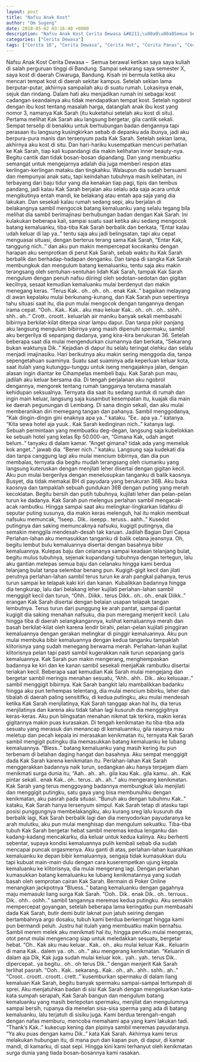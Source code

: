 ```yaml
---
layout: post
title: "Nafsu Anak Kost"
author: "Om Sugeng"
date: 2018-05-02 03:16:40 +0000
description: "Nafsu Anak Kost Cerita Dewasa &#8211;\u00a0\u00a0Semua berawal ketikan saya saya kuliah di salah perguruan tinggi di Bandung. Sampai sekarang saya semester X, saya kost di daerah Ciwaruga, Bandung. Kisah ini b..."
categories: ["Cerita Dewasa"]
tags: ["Cerita 18", "Cerita Dewasa", "Cerita Hot", "Cerita Panas", "Cerita Seks"]
---
```



Nafsu Anak Kost
Cerita Dewasa &#8211;  Semua berawal ketikan saya saya kuliah di salah perguruan tinggi di Bandung. Sampai sekarang saya semester X, saya kost di daerah Ciwaruga, Bandung.
Kisah ini bermula ketika aku mencari tempat kost di daerah sekitar kampus. Setelah sekian lama berputar-putar, akhirnya sampailah aku di suatu rumah. Lokasinya enak, sejuk dan rindang. Dalam hati aku menjadikan rumah ini sebagai kost cadangan seandainya aku tidak mendapatkan tempat kost. Setelah ngobrol dengan ibu kost tentang masalah harga, datanglah anak ibu kost yang nomor 3, namanya Kak Sarah (itu kuketahui setelah aku kost di situ).
Pertama melihat Kak Sarah aku langsung bergetar, gila cantik sekali. Sempat terselip di benakku untuk berhubungan badan dengannya tapi perasaan itu langsung kusingkirkan sebab di depanku ada ibunya, jadi aku berpura-pura manis dan tersenyum pada Kak Sarah.
Setelah sekian lama, akhirnya aku kost di situ. Dan hari-hariku kusempatkan mencuri perhatian ke Kak Sarah, tiap kali kupandangi dia makin kelihatan inner beauty-nya. Begitu cantik dan tidak bosan-bosan dipandang.
Dan yang membuatku semangat untuk mengejarnya adalah dia juga memberi respon atas kerlingan-kerlingan mataku dan tingkahku. Walaupun dia sudah bersuami dan mempunyai anak satu, tapi keindahan tubuhnya masih kelihatan, ini terbayang dari baju tidur yang dia kenakan tiap pagi, tipis dan tembus pandang, jadi kalau Kak Sarah berjalan aku selalu ada saja acara untuk mengikutinya entah mandi, ke belakang atau entah apa saja yang dia lakukan. Dan sesekali kalau rumah sedang sepi, aku berjalan di belakangnya sambil mengocok batang kemaluanku yang selalu tegang bila melihat dia sambil berimajinasi berhubungan badan dengan Kak Sarah.
Ini kulakukan beberapa kali, sampai suatu saat ketika aku sedang mengocok batang kemaluanku, tiba-tiba Kak Sarah berbalik dan berkata, &#8220;Entar kalau udah keluar di lap ya..&#8221; tentu saja aku jadi belingsatan, tapi aku cepat menguasai situasi, dengan berterus terang sama Kak Sarah, &#8220;Entar Kak, tanggung nich..&#8221; dan aku pun makin mempercepat kocokanku dengan harapan aku semprotkan di perut Kak Sarah, sebab waktu itu Kak Sarah berbalik dan berhadap-hadapan denganku. Dan tanpa di sangka Kak Sarah membungkuk dan mengulum batang kemaluanku, tentu saja aku makin terangsang oleh sentuhan-sentuhan lidah Kak Sarah, tampak Kak Sarah mengulum dengan penuh nafsu diiringi oleh sedotan-sedotan dan gigitan kecilnya, sesaat kemudian kemaluanku mulai berdenyut dan makin menegang keras.
&#8220;Terus Kak.. oh.. oh.. oh.. enak Kak..&#8221; bagaikan melayang di awan kepalaku mulai berkunang-kunang, dan Kak Sarah pun sepertinya tahu situasi saat itu, dia pun mulai mengocok dengan tangannya dengan irama cepat.
&#8220;Ooh.. Kak.. Kak.. aku mau keluar Kak.. oh.. oh.. oh.. sshh.. shh.. ah..&#8221; Crott.. croott.. keluarlah air maniku banyak sekali membasahi bibirnya berkilat-kilat diterpa sinar lampu dapur. Dan tanpa pikir panjang aku langsung mengulum bibirnya yang masih dipenuhi spermaku, sambil aku bergerilya di sepanjang dadanya, yang kira-kira berukuran 36. Setelah beberapa saat dia mulai mengendurkan ciumannya dan berkata, &#8220;Sekarang bukan waktunya Dik..&#8221; Kejadian di dapur itu selalu teringat olehku dan selalu menjadi imajinasiku.
Hari berikutnya aku makin sering menggoda dia, tanpa sepengetahuan suaminya. Suatu saat suaminya ada keperluan keluar kota, saat itulah yang kutunggu-tunggu untuk iseng mengajaknya jalan, dengan alasan ingin diantar ke Cihampelas membeli baju. Kak Sarah pun mau, jadilah aku keluar bersama dia. Di tengah perjalanan aku ngobrol dengannya, mengorek tentang rumah tangganya terutama masalah kehidupan seksualnya. Ternyata dia saat itu sedang suntuk di rumah dan ingin main keluar, langsung saja kusambut kesempatan itu, kuajak dia main ke daerah pegunungan di Lembang.
Di sana dingin sekali, dan aku mulai memberanikan diri memegang tangan dan pahanya. Sambil menggodanya, &#8220;Kak dingin-dingin gini enaknya apa ya..&#8221; kataku.
&#8220;Ee.. apa ya..&#8221; katanya.
&#8220;Kita sewa hotel aja yuuk.. Kak Sarah kedinginan nich..&#8221; katanya lagi.
Sebuah permintaan yang membuatku deg-degan, langsung saja kubelokkan ke sebuah hotel yang kelas Rp 50.000-an,
&#8220;Gimana Kak, udah anget belum..&#8221; tanyaku di dalam kamar.
&#8220;Anget gimana? tidak ada yang memeluk kok anget..&#8221; jawab dia.
&#8220;Bener nich..&#8221; kataku.
Langsung saja kudekati dia dan tanpa canggung lagi aku mulai mencium bibirnya, dan dia pun membalas, ternyata dia begitu mudah terangsang oleh ciumanku yang langsung kuteruskan dengan menjilati leher disertai dengan gigitan kecil. Aku pun mulai bergerilya dengan menelusupkan tanganku di balik kaosnya. Busyet, dia tidak memakai BH di payudara yang berukuran 36B. Aku buka kaosnya dan tampaklah sebuah gundukan 36B dengan puting yang merah kecoklatan. Begitu bersih dan putih tubuhnya, kujilati leher dan pelan-pelan turun ke dadanya. Kak Sarah pun melengus perlahan sambil mengacak-acak rambutku. Hingga sampai saat aku melingkar-lingkarkan lidahku di seputar puting susunya, dia makin keras melenguh, hal itu makin membuat nafsuku memuncak, &#8220;Iseep.. Dik.. iseepp.. teruss.. aahh..&#8221; Kusedot putingnya dan saking memuncaknya nafsuku, kugigit putingnya, dia semakin menggila mendesah-desah tak karuan. Jadilah Bagian Dari Capsa
Perlahan-lahan aku memasukkan tanganku di balik celana jeansnya. Oh, begitu lembut bulu kemaluannya disertai dengan basahnya bibir kemaluannya. Kulepas baju dan celananya sampai keadaan telanjang bulat, begitu mulus tubuhnya, sejenak kupandangi tubuhnya dengan tertegun, lalu aku gantian melepas semua baju dan celanaku hingga kami berdua telanjang bulat tanpa selembar benang pun. Kugigit-gigit kecil dan jilati perutnya perlahan-lahan sambil terus turun ke arah pangkal pahanya, terus turun sampai ke telapak kaki kiri dan kanan. Kubalikkan badannya hingga dia tengkurap, lalu dari belakang leher kujilati perlahan-lahan sambil menggigit kecil dan turun, &#8220;Ohh.. Diikk.. terus Dikk.. oh.. oh.. enak Diikk..&#8221; erangan Kak Sarah disertai dengan belaian usapan telapak tangan lembutnya. Terus turun dari punggung ke arah pantat, sampai di pantat kugigit dia saking menahan nafsuku, dia pun meregang menjerit kecil.
Lalu hingga tiba di daerah selangkangannya, kulihat kemaluannya merah dan basah berkilat-kilat oleh karena lendir birahi, pelan-pelan kujilati pinggiran kemaluannya dengan gerakan melingkar di pinggir kemaluannya. Aku pun mulai membuka bibir kemaluannya dengan kedua tanganku tampaklah klitorisnya yang sudah menegang berwarna merah. Perlahan-lahan kujilat klitorisnya pelan tapi pasti sambil kugerakkan naik turun sepanjang garis kemaluannya. Kak Sarah pun makin mengerang, menghempaskan badannya ke kiri dan ke kanan sambil sesekali menjaKak rambutku disertai teriakan kecil.
Beberapa saat kemudian Kak Sarah mulai mengejang dan bergetar sambil meringis menahan sesuatu, &#8220;Ahh.. ahh.. Dik.. aku keluuaar..&#8221; sambil menggigit bibirnya. Kak Sarah bangkit lalu mambalikkan badanku hingga aku pun terhempas telentang, dia mulai mencium bibirku, leher dan tibalah di daerah paling sensitifku, di kedua putingku, aku mulai mendesah ketika Kak Sarah menjilatinya, Kak Sarah tanggap akan hal itu, dia terus menjilatinya dan karena aku tidak tahan lagi kusuruh dia menggigitnya keras-keras. Aku pun blingsatan menahan nikmat tak terkira, makin keras gigitannya makin puas kurasakan.
Di tengah kenikmatan itu tiba-tiba ada sesuatu yang merasuk dan menancap di kemaluannku, gila rasanya mau meletup dan pecah kepala ini merasakan kenikmatan itu, ternyata Kak Sarah sambil mengigit putingku dia memasukkan batang kemaluanku ke lubang kemaluannya. &#8220;Bless..&#8221; batang kemaluanku yang masih kering itu pun terbenam di belahan daging hangat dan basahnya. Aku sempat menggigit dada Kak Sarah karena kenikmatan itu. Perlahan-lahan Kak Sarah menggerakkan badannya naik turun, sedangkan aku hanya terpejam diam menikmati surga dunia itu, &#8220;Aah.. ah.. ah.. gila kau Kak.. gila kamu.. ah.. Kak pintar sekali.. enak Kak.. oh.. terus.. ah.. ah..&#8221; aku mengerang kenikmatan.
Kak Sarah yang terus menggoyang badannya membungkuk lalu menjilati dan menggigit putingku, satu gaya yang bisa membunuhku dengan kenikmatan, aku pasrah pada situasi.
&#8220;Bunuh aku dengan tubuhmu Kak..&#8221; kataku, Kak Sarah hanya tersenyum simpul. Kak Sarah tetap di atasku tapi posisi punggungnya membelakangiku, aku kurang sreg lalu kusuruh dia berbalik lagi, Kak Sarah berbalik lagi dan dia menyodorkan payudaranya ke arah mulutku, aku pun mulai menghisap dan mengulum sekuatku.
Tiba-tiba tubuh Kak Sarah bergetar hebat sambil meremas kedua lenganku dan kadang-kadang mencakarku, dia keluar untuk kedua kalinya. Aku berhenti sebentar, supaya kondisi kemaluannya pulih kembali sebab dia sudah mencapai puncak orgasmenya. Aku ganti di atas, perlahan-lahan kuarahkan kemaluanku ke depan bibir kemaluannya, sengaja tidak kumasukkan dulu tapi kubuat main-main dulu dengan cara kuserempetkan ujung kepala kemaluanku ke klitorisnya, dia mulai mengerang lagi. Dengan perlahan kumasukkan batang kemaluanku ke lubang kenikmatannya yang sudah basah oleh semprotan cairan Kak Sarah.
Bermain di Poker Online menangkan jackpotnya
&#8220;Bluess..&#8221; batang kemaluanku dengan gagahnya maju memasuki liang surga Kak Sarah.
&#8220;Ooh.. Dik.. enak Dik.. oh.. terruus.. Dik.. ohh.. oohh..&#8221; sambil tangannya meremas kedua putingku. Aku semakin mempercepat goyangan, setelah beberapa lama keringatku pun membasahi dada Kak Sarah, butir demi butir laknat pun jatuh seiring dengan bertambahnya argo dosaku, tubuh kami berdua berkeringat hingga kami pun bermandi peluh. Justru hal itulah yang membuatku makin bernafsu. Sambil merem melek aku menikmati hal itu, hingga perutku mulai mengeras, otot perut mulai mengencang siap untuk meledakkan sesuatu, bergetar hebat.
&#8220;Oh.. Kak aku mau keluar.. Kak.. oh.. aku mulai keluar Kak.. Keluarin di mana Kak.. dalem ya.. oh.. oh..&#8221; aku mengerang kenikmatan.
&#8220;Keluarin di dalam aja Dik, Kak juga sudah mulai keluar kok.. yah.. yah.. terus Dik.. dipercepat.. ya begitu.. oh.. oh terus Dik..&#8221; dengan menjerit Kak Sarah terlihat pasrah.
&#8220;Ooh.. Kak.. sekarang.. Kak.. oh.. ah.. ahh.. sshh.. ah..&#8221;
&#8220;Croot.. croott.. croott.. crett..&#8221; kusemburkan spermaku di dalam liang kemaluan Kak Sarah, begitu banyak spermaku sampai-sampai tertumpah di sprei.
Aku menjatuhkan badan di sisi Kak Sarah dengan mengeluarkan kata-kata sumpah serapah, Kak Sarah bangun dan mengulum batang kemaluanku yang masih berlepotan spermaku, menjilat dan mengulumnya sampai bersih, rupanya dia menelan sisa-sisa sperma yang ada di batang kemaluanku, lalu terjatuh di sisiku juga. Kami berdua terengah-engah dengan nafas memburu, mencoba memahami apa yang kami lakukan tadi.
&#8220;Thank&#8217;s Kak..&#8221; kukecup kening dan pipinya sambil meremas payudaranya.
&#8220;Ya aku puas dengan kamu Dik..&#8221; kata Kak Sarah.
Akhirnya kami terus melakukan hubungan itu, di mana pun dan kapan pun, di dapur, di kamar mandi, di kamarku, di saat sepi. Hingga kini kami terhanyut oleh kenikmatan surga dunia yang tiada bosan-bosannya kami rasakan.
&nbsp;

